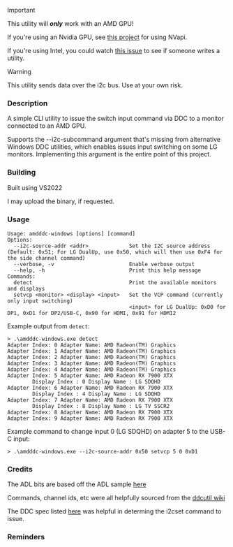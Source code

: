 > [!IMPORTANT]
> This utility will **_only_** work with an AMD GPU!
> 
> If you're using an Nvidia GPU, see [this project](https://github.com/kaleb422/NVapi-write-value-to-monitor) for using NVapi.
> 
> If you're using Intel, you could watch [this issue](https://github.com/rockowitz/ddcutil/issues/100) to see if someone writes a utility.

> [!Warning]
> This utility sends data over the i2c bus.  Use at your own risk.

### Description

A simple CLI utility to issue the switch input command via DDC to a monitor connected to an AMD GPU.

Supports the --i2c-subcommand argument that's missing from alternative Windows DDC utilities, which enables issues input switching on some LG monitors.  Implementing this argument is the entire point of this project.

### Building

Built using VS2022

I may upload the binary, if requested.

### Usage

```
Usage: amdddc-windows [options] [command]
Options:
  --i2c-source-addr <addr>             Set the I2C source address (Default: 0x51; For LG DualUp, use 0x50, which will then use 0xF4 for the side channel command)
  --verbose, -v                        Enable verbose output
  --help, -h                           Print this help message
Commands:
  detect                               Print the available monitors and displays
  setvcp <monitor> <display> <input>   Set the VCP command (currently only input switching)
                                       <input> for LG DualUp: 0xD0 for DP1, 0xD1 for DP2/USB-C, 0x90 for HDMI, 0x91 for HDMI2
```

Example output from `detect`:
```
> .\amdddc-windows.exe detect
Adapter Index: 0 Adapter Name: AMD Radeon(TM) Graphics
Adapter Index: 1 Adapter Name: AMD Radeon(TM) Graphics
Adapter Index: 2 Adapter Name: AMD Radeon(TM) Graphics
Adapter Index: 3 Adapter Name: AMD Radeon(TM) Graphics
Adapter Index: 4 Adapter Name: AMD Radeon(TM) Graphics
Adapter Index: 5 Adapter Name: AMD Radeon RX 7900 XTX
        Display Index : 0 Display Name : LG SDQHD
Adapter Index: 6 Adapter Name: AMD Radeon RX 7900 XTX
        Display Index : 4 Display Name : LG SDQHD
Adapter Index: 7 Adapter Name: AMD Radeon RX 7900 XTX
        Display Index : 8 Display Name : LG TV SSCR2
Adapter Index: 8 Adapter Name: AMD Radeon RX 7900 XTX
Adapter Index: 9 Adapter Name: AMD Radeon RX 7900 XTX
```

Example command to change input 0 (LG SDQHD) on adapter 5 to the USB-C input:
```
> .\amdddc-windows.exe --i2c-source-addr 0x50 setvcp 5 0 0xD1
```

### Credits

The ADL bits are based off the ADL sample [here](https://github.com/GPUOpen-LibrariesAndSDKs/display-library/blob/master/Sample/DDCBlockAccess/DDCBlockAccessDlg.cpp)

Commands, channel ids, etc were all helpfully sourced from the [ddcutil wiki](https://github.com/rockowitz/ddcutil/wiki/Switching-input-source-on-LG-monitors)

The DDC spec listed [here](https://boichat.ch/nicolas/ddcci/specs.html) was helpful in determing the i2cset command to issue.

### Reminders




